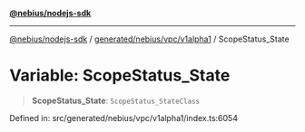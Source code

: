 [**@nebius/nodejs-sdk**](../../../../../README.md)

***

[@nebius/nodejs-sdk](../../../../../README.md) / [generated/nebius/vpc/v1alpha1](../README.md) / ScopeStatus\_State

# Variable: ScopeStatus\_State

> **ScopeStatus\_State**: `ScopeStatus_StateClass`

Defined in: src/generated/nebius/vpc/v1alpha1/index.ts:6054
